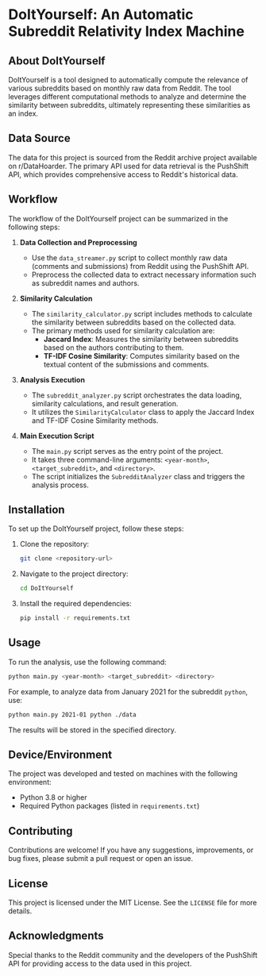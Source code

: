 
# DoItYourself: An Automatic Subreddit Relativity Index Machine

## About DoItYourself
DoItYourself is a tool designed to automatically compute the relevance of various subreddits based on monthly raw data from Reddit. The tool leverages different computational methods to analyze and determine the similarity between subreddits, ultimately representing these similarities as an index.

## Data Source
The data for this project is sourced from the Reddit archive project available on r/DataHoarder. The primary API used for data retrieval is the PushShift API, which provides comprehensive access to Reddit's historical data.

## Workflow
The workflow of the DoItYourself project can be summarized in the following steps:

1. **Data Collection and Preprocessing**
   - Use the `data_streamer.py` script to collect monthly raw data (comments and submissions) from Reddit using the PushShift API.
   - Preprocess the collected data to extract necessary information such as subreddit names and authors.

2. **Similarity Calculation**
   - The `similarity_calculator.py` script includes methods to calculate the similarity between subreddits based on the collected data.
   - The primary methods used for similarity calculation are:
     - **Jaccard Index**: Measures the similarity between subreddits based on the authors contributing to them.
     - **TF-IDF Cosine Similarity**: Computes similarity based on the textual content of the submissions and comments.

3. **Analysis Execution**
   - The `subreddit_analyzer.py` script orchestrates the data loading, similarity calculations, and result generation.
   - It utilizes the `SimilarityCalculator` class to apply the Jaccard Index and TF-IDF Cosine Similarity methods.

4. **Main Execution Script**
   - The `main.py` script serves as the entry point of the project.
   - It takes three command-line arguments: `<year-month>`, `<target_subreddit>`, and `<directory>`.
   - The script initializes the `SubredditAnalyzer` class and triggers the analysis process.

## Installation
To set up the DoItYourself project, follow these steps:

1. Clone the repository:
   ```sh
   git clone <repository-url>
   ```
2. Navigate to the project directory:
   ```sh
   cd DoItYourself
   ```
3. Install the required dependencies:
   ```sh
   pip install -r requirements.txt
   ```

## Usage
To run the analysis, use the following command:
```sh
python main.py <year-month> <target_subreddit> <directory>
```
For example, to analyze data from January 2021 for the subreddit `python`, use:
```sh
python main.py 2021-01 python ./data
```
The results will be stored in the specified directory.

## Device/Environment
The project was developed and tested on machines with the following environment:
- Python 3.8 or higher
- Required Python packages (listed in `requirements.txt`)

## Contributing
Contributions are welcome! If you have any suggestions, improvements, or bug fixes, please submit a pull request or open an issue.

## License
This project is licensed under the MIT License. See the `LICENSE` file for more details.

## Acknowledgments
Special thanks to the Reddit community and the developers of the PushShift API for providing access to the data used in this project.
